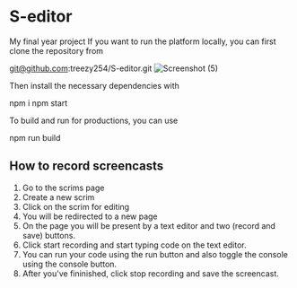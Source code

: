# S-editor
My final year project
If you want to run the platform locally, you can first clone the repository from

git@github.com:treezy254/S-editor.git
![Screenshot (5)](https://github.com/treezy254/S-editor/assets/84716878/022c5eb1-386c-411d-8f06-647c28b1f7b9)

Then install the necessary dependencies with

npm i
npm start

To build and run for productions, you can use

npm run build

## How to record screencasts
<ol>
<li>Go to the scrims page</li>
<li>Create a new scrim</li>
<li>Click on the scrim for editing</li>
<li>You will be redirected to a new page</li>
<li>On the page you will be present by a text editor and two (record and save) buttons.</li>
<li>Click start recording and start typing code on the text editor.</li>
<li>You can run your code using the run button and also toggle the console using the console button.</li>
<li>After you've fininished, click stop recording and save the screencast.</li>
</ol>
